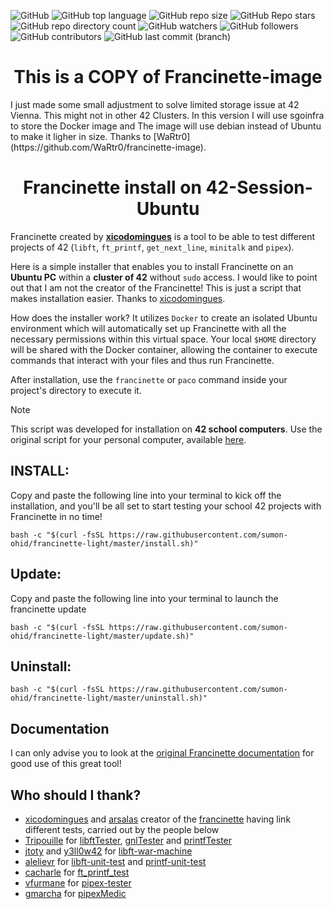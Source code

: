 ![GitHub](https://img.shields.io/github/license/WaRtr0/francinette-light) ![GitHub top language](https://img.shields.io/github/languages/top/WaRtr0/francinette-light) ![GitHub repo size](https://img.shields.io/github/repo-size/WaRtr0/francinette-light) ![GitHub Repo stars](https://img.shields.io/github/stars/WaRtr0/francinette-light) ![GitHub repo directory count](https://img.shields.io/github/directory-file-count/WaRtr0/francinette-light) ![GitHub watchers](https://img.shields.io/github/watchers/WaRtr0/francinette-light) ![GitHub followers](https://img.shields.io/github/followers/WaRtr0) ![GitHub contributors](https://img.shields.io/github/contributors/WaRtr0/francinette-light) ![GitHub last commit (branch)](https://img.shields.io/github/last-commit/WaRtr0/francinette-light/master)

<h1 align="center">This is a COPY of <strong>Francinette-image</strong></h1>
I just made some small adjustment to solve limited storage issue at 42 Vienna.
This might not in other 42 Clusters. In this version I will use sgoinfra to store the Docker image and The image will use debian instead of Ubuntu to make it ligher in size.
Thanks to [WaRtr0](https://github.com/WaRtr0/francinette-image).
<h1 align="center">Francinette install on <strong>42-Session-Ubuntu</strong></h1>

Francinette created by **[xicodomingues](https://github.com/xicodomingues)** is a tool to be able to test different projects of 42 (`libft`, `ft_printf`, `get_next_line`, `minitalk` and `pipex`).

Here is a simple installer that enables you to install Francinette on an **Ubuntu PC** within a **cluster of 42**  without `sudo` access. I would like to point out that I am not the creator of the Francinette! This is just a script that makes installation easier. Thanks to [xicodomingues](https://github.com/xicodomingues).

How does the installer work? It utilizes `Docker` to create an isolated Ubuntu environment which will automatically set up Francinette with all the necessary permissions within this virtual space. Your local `$HOME` directory will be shared with the Docker container, allowing the container to execute commands that interact with your files and thus run Francinette.

After installation, use the `francinette` or `paco` command inside your project's directory to execute it.

> [!note]
> This script was developed for installation on **42 school computers**. Use the original script for your personal computer, available [here](https://github.com/xicodomingues/francinette/tree/master#readme).

## INSTALL:

Copy and paste the following line into your terminal to kick off the installation, and you'll be all set to start testing your school 42 projects with Francinette in no time!

```shell
bash -c "$(curl -fsSL https://raw.githubusercontent.com/sumon-ohid/francinette-light/master/install.sh)"
```

## Update:

Copy and paste the following line into your terminal to launch the francinette update

```shell
bash -c "$(curl -fsSL https://raw.githubusercontent.com/sumon-ohid/francinette-light/master/update.sh)"
```

## Uninstall:

```shell
bash -c "$(curl -fsSL https://raw.githubusercontent.com/sumon-ohid/francinette-light/master/uninstall.sh)"
```

## Documentation

I can only advise you to look at the [original Francinette documentation](https://github.com/xicodomingues/francinette/tree/master#readme) for good use of this great tool!

## Who should I thank?

* [xicodomingues](https://github.com/xicodomingues) and [arsalas](https://github.com/arsalas) creator of the [francinette](https://github.com/xicodomingues/francinette) having link different tests, carried out by the people below
* [Tripouille](https://github.com/Tripouille) for [libftTester](https://github.com/Tripouille/libftTester), [gnlTester](https://github.com/Tripouille/gnlTester) and [printfTester](https://github.com/Tripouille/printfTester)
* [jtoty](https://github.com/jtoty) and [y3ll0w42](https://github.com/y3ll0w42) for [libft-war-machine](https://github.com/y3ll0w42/libft-war-machine)
* [alelievr](https://github.com/alelievr) for [libft-unit-test](https://github.com/alelievr/libft-unit-test) and [printf-unit-test](https://github.com/alelievr/printf-unit-test)
* [cacharle](https://github.com/cacharle) for [ft_printf_test](https://github.com/cacharle/ft_printf_test)
* [vfurmane](https://github.com/vfurmane) for [pipex-tester](https://github.com/vfurmane/pipex-tester)
* [gmarcha](https://github.com/gmarcha) for [pipexMedic](https://github.com/gmarcha/pipexMedic)
